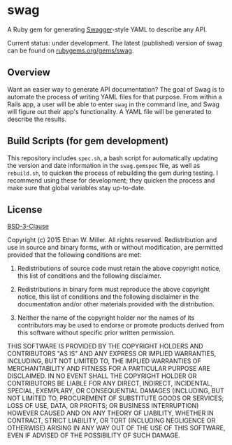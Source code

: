 # swag
A Ruby gem for generating [Swagger](http://swagger.io/)-style YAML to describe
any API.


Current status: under development. The latest (published) version of swag can be found on
[rubygems.org/gems/swag](http://rubygems.org/gems/swag).

## Overview
Want an easier way to generate API documentation? The goal of Swag is to automate the
process of writing YAML files for that purpose. From within a Rails app, a user will be
able to enter ```swag``` in the command line, and Swag will figure out their app's
functionality. A YAML file will be generated to describe the results.

## Build Scripts (for gem development)
This repository includes ```spec.sh```, a bash script for automatically updating the version and
date information in the ```swag.gemspec``` file, as well as ```rebuild.sh```, to quicken
the process of rebuilding the gem during testing. I recommend using these for
development; they quicken the process and make sure that global variables stay
up-to-date.

## License

[BSD-3-Clause](http://spdx.org/licenses/BSD-3-Clause.html#licenseText)

Copyright (c) 2015 Ethan W. Miller. All rights reserved.
Redistribution and use in source and binary forms, with or without modification, are permitted provided that the following conditions are met:

1. Redistributions of source code must retain the above copyright notice, this list of conditions and the following disclaimer.

2. Redistributions in binary form must reproduce the above copyright notice, this list of conditions and the following disclaimer in the documentation and/or other materials provided with the distribution.

3. Neither the name of the copyright holder nor the names of its contributors may be used to endorse or promote products derived from this software without specific prior written permission.

THIS SOFTWARE IS PROVIDED BY THE COPYRIGHT HOLDERS AND CONTRIBUTORS "AS IS" AND ANY EXPRESS OR IMPLIED WARRANTIES, INCLUDING, BUT NOT LIMITED TO, THE IMPLIED WARRANTIES OF MERCHANTABILITY AND FITNESS FOR A PARTICULAR PURPOSE ARE DISCLAIMED. IN NO EVENT SHALL THE COPYRIGHT HOLDER OR CONTRIBUTORS BE LIABLE FOR ANY DIRECT, INDIRECT, INCIDENTAL, SPECIAL, EXEMPLARY, OR CONSEQUENTIAL DAMAGES (INCLUDING, BUT NOT LIMITED TO, PROCUREMENT OF SUBSTITUTE GOODS OR SERVICES; LOSS OF USE, DATA, OR PROFITS; OR BUSINESS INTERRUPTION) HOWEVER CAUSED AND ON ANY THEORY OF LIABILITY, WHETHER IN CONTRACT, STRICT LIABILITY, OR TORT (INCLUDING NEGLIGENCE OR OTHERWISE) ARISING IN ANY WAY OUT OF THE USE OF THIS SOFTWARE, EVEN IF ADVISED OF THE POSSIBILITY OF SUCH DAMAGE.
